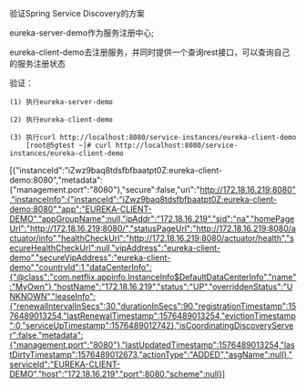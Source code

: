验证Spring Service Discovery的方案

eureka-server-demo作为服务注册中心;

eureka-client-demo去注册服务，并同时提供一个查询rest接口，可以查询自己的服务注册状态
   
   
验证：
   
    (1) 执行eureka-server-demo
   
    (2) 执行eureka-client-demo
   
    (3) 执行curl http://localhost:8080/service-instances/eureka-client-demo
        [root@5gtest ~]# curl http://localhost:8080/service-instances/eureka-client-demo
[{"instanceId":"iZwz9baq8tdsfbfbaatpt0Z:eureka-client-demo:8080","metadata":{"management.port":"8080"},"secure":false,"uri":"http://172.18.16.219:8080","instanceInfo":{"instanceId":"iZwz9baq8tdsfbfbaatpt0Z:eureka-client-demo:8080","app":"EUREKA-CLIENT-DEMO","appGroupName":null,"ipAddr":"172.18.16.219","sid":"na","homePageUrl":"http://172.18.16.219:8080/","statusPageUrl":"http://172.18.16.219:8080/actuator/info","healthCheckUrl":"http://172.18.16.219:8080/actuator/health","secureHealthCheckUrl":null,"vipAddress":"eureka-client-demo","secureVipAddress":"eureka-client-demo","countryId":1,"dataCenterInfo":{"@class":"com.netflix.appinfo.InstanceInfo$DefaultDataCenterInfo","name":"MyOwn"},"hostName":"172.18.16.219","status":"UP","overriddenStatus":"UNKNOWN","leaseInfo":{"renewalIntervalInSecs":30,"durationInSecs":90,"registrationTimestamp":1576489013254,"lastRenewalTimestamp":1576489013254,"evictionTimestamp":0,"serviceUpTimestamp":1576489012742},"isCoordinatingDiscoveryServer":false,"metadata":{"management.port":"8080"},"lastUpdatedTimestamp":1576489013254,"lastDirtyTimestamp":1576489012673,"actionType":"ADDED","asgName":null},"serviceId":"EUREKA-CLIENT-DEMO","host":"172.18.16.219","port":8080,"scheme":null}]
   
 
